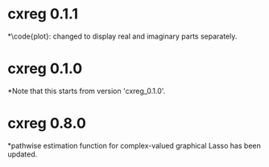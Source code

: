 # cxreg 0.1.1

*\code{plot}: changed to display real and imaginary parts separately.

# cxreg 0.1.0

*Note that this starts from version 'cxreg_0.1.0'.

# cxreg 0.8.0 

*pathwise estimation function for complex-valued graphical Lasso has been updated.

